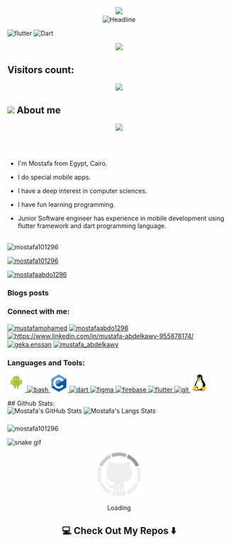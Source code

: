 <div id="header" align="center">
    <img src="https://github.com/thompsonemerson/thompsonemerson/raw/master/cover-thompson.png" height="200"/>
     </div>
    <div align=center>
        <img src="https://readme-typing-svg.herokuapp.com?color=%236FDA44&size=32&center=true&vCenter=true&width=600&height=50&lines=Hi+there+I'm+Mostafa+👨‍💻+%F0%9F%91%8B;Mobile+Application+Developer+👨‍💻;Junior+Flutter+Developer+👨‍💻" alt="Headline" />
    </div>
</div>

![flutter](https://img.shields.io/badge/Flutter-Framework-green?logo=flutter)
![Dart](https://img.shields.io/badge/Dart-Language-blue?logo=dart)
<br>  
<p align="center">
  <a href="https://github.com/DenverCoder1/readme-typing-svg"><img src="https://readme-typing-svg.herokuapp.com?color=F70000&height=60&lines=SoftWare+Engineering+Student+;Junior+Flutter+Developer&center=true&width=500&height=50"></a>
</p>


  
 ## Visitors count:
  
<!-- <p align="center"> <img src="https://komarev.com/ghpvc/?username=HusseinMohamed99&label=Visitors&color=blue&style=plastic" alt="gauravsingh9356" /> </p> -->
<div align="center">
  <img src="https://profile-counter.glitch.me/HusseinMohamed99/count.svg?"  />
</div>

  
## <img src = "https://user-images.githubusercontent.com/63050133/156777293-72a6e681-2582-4a9d-ad92-09d1181d47c7.gif" width = 30>  About me

<div align="center">
  <img height="500" src="https://user-images.githubusercontent.com/63050133/156676671-d5b2e362-97d4-4404-9447-dd71ddfea82f.gif"  />
</div>

<br><br>
- I'm Mostafa from Egypt, Cairo.<br>
 
- I do special mobile apps.<br>

- I have a deep interest in computer sciences.<br>

- I have fun learning programming.<br> 

- Junior Software engineer has experience in mobile development using flutter framework and dart programming language. 
<br><br>


<p align="left"> <img src="https://komarev.com/ghpvc/?username=mostafa101296&label=Profile%20views&color=0e75b6&style=flat" alt="mostafa101296" /> </p>

<p align="left"> <a href="https://github.com/ryo-ma/github-profile-trophy"><img src="https://github-profile-trophy.vercel.app/?username=mostafa101296" alt="mostafa101296" /></a> </p>

<p align="left"> <a href="https://twitter.com/mostafaabdo1296" target="blank"><img src="https://img.shields.io/twitter/follow/mostafaabdo1296?logo=twitter&style=for-the-badge" alt="mostafaabdo1296" /></a> </p>

### Blogs posts
<!-- BLOG-POST-LIST:START -->
<!-- BLOG-POST-LIST:END -->

<h3 align="left">Connect with me:</h3>
<p align="left">
<a href="https://dev.to/mustafamohamed" target="blank"><img align="center" src="https://raw.githubusercontent.com/rahuldkjain/github-profile-readme-generator/master/src/images/icons/Social/devto.svg" alt="mustafamohamed" height="30" width="40" /></a>
<a href="https://twitter.com/mostafaabdo1296" target="blank"><img align="center" src="https://raw.githubusercontent.com/rahuldkjain/github-profile-readme-generator/master/src/images/icons/Social/twitter.svg" alt="mostafaabdo1296" height="30" width="40" /></a>
<a href="https://linkedin.com/in/https://www.linkedin.com/in/mustafa-abdelkawy-955878174/" target="blank"><img align="center" src="https://raw.githubusercontent.com/rahuldkjain/github-profile-readme-generator/master/src/images/icons/Social/linked-in-alt.svg" alt="https://www.linkedin.com/in/mustafa-abdelkawy-955878174/" height="30" width="40" /></a>
<a href="https://fb.com/geka.enssan" target="blank"><img align="center" src="https://raw.githubusercontent.com/rahuldkjain/github-profile-readme-generator/master/src/images/icons/Social/facebook.svg" alt="geka.enssan" height="30" width="40" /></a>
<a href="https://instagram.com/mustafa_abdelkawy" target="blank"><img align="center" src="https://raw.githubusercontent.com/rahuldkjain/github-profile-readme-generator/master/src/images/icons/Social/instagram.svg" alt="mustafa_abdelkawy" height="30" width="40" /></a>
</p>

<h3 align="left">Languages and Tools:</h3>
<p align="left"> <a href="https://developer.android.com" target="_blank" rel="noreferrer"> <img src="https://raw.githubusercontent.com/devicons/devicon/master/icons/android/android-original-wordmark.svg" alt="android" width="40" height="40"/> </a> <a href="https://www.gnu.org/software/bash/" target="_blank" rel="noreferrer"> <img src="https://www.vectorlogo.zone/logos/gnu_bash/gnu_bash-icon.svg" alt="bash" width="40" height="40"/> </a> <a href="https://www.cprogramming.com/" target="_blank" rel="noreferrer"> <img src="https://raw.githubusercontent.com/devicons/devicon/master/icons/c/c-original.svg" alt="c" width="40" height="40"/> </a> <a href="https://dart.dev" target="_blank" rel="noreferrer"> <img src="https://www.vectorlogo.zone/logos/dartlang/dartlang-icon.svg" alt="dart" width="40" height="40"/> </a> <a href="https://www.figma.com/" target="_blank" rel="noreferrer"> <img src="https://www.vectorlogo.zone/logos/figma/figma-icon.svg" alt="figma" width="40" height="40"/> </a> <a href="https://firebase.google.com/" target="_blank" rel="noreferrer"> <img src="https://www.vectorlogo.zone/logos/firebase/firebase-icon.svg" alt="firebase" width="40" height="40"/> </a> <a href="https://flutter.dev" target="_blank" rel="noreferrer"> <img src="https://www.vectorlogo.zone/logos/flutterio/flutterio-icon.svg" alt="flutter" width="40" height="40"/> </a> <a href="https://git-scm.com/" target="_blank" rel="noreferrer"> <img src="https://www.vectorlogo.zone/logos/git-scm/git-scm-icon.svg" alt="git" width="40" height="40"/> </a> <a href="https://www.linux.org/" target="_blank" rel="noreferrer"> <img src="https://raw.githubusercontent.com/devicons/devicon/master/icons/linux/linux-original.svg" alt="linux" width="40" height="40"/> </a> </p>
## Github Stats:

<div align="left">
<img src="https://github-readme-stats.vercel.app/api?show_icons=true&theme=github_dark&hide_border=true&username=mostafa101296"  alt="Mostafa's GitHub Stats "  />
<img src="https://github-readme-stats.vercel.app/api/top-langs?theme=github_dark&hide_border=true&layout=compact&username=HusseinMohamed99" height="195"  alt="Mostafa's Langs Stats"  />
</div>

###
<p align="left"><img src="https://github-readme-streak-stats.herokuapp.com/?user=HusseinMohamed99&theme=algolia" alt="mostafa101296" /></p>



![snake gif](https://github.com/mostafa101296/mostafa101296/blob/main/github-contribution-grid-snake.gif)
      </div>
    <div align=center>
        <img src="https://raw.githubusercontent.com/AhmedFathyDev/AhmedFathyDev/main/GitHub.gif" alt="GitHub Octocat Logo" height="100">
        <p>Loading</p>
    </div>
</div>
<h2  align="center">💻 Check Out My Repos ⬇️ </h2>


